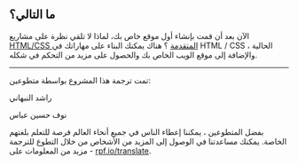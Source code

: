 ## ما التالي؟

الآن بعد أن قمت بإنشاء أول موقع خاص بك، لماذا لا تلقي نظرة على مشاريع [HTML/CSS المتقدمة](https://projects.raspberrypi.org/ar-SA/projects/cd-intermediate-html-css-sushi/) ؟ هناك يمكنك البناء على مهاراتك في HTML / CSS الحالية ، والإضافة إلى موقع الويب الخاص بك والحصول على مزيد من التحكم في شكله.


***
تمت ترجمة هذا المشروع بواسطة متطوعين:

راشد النبهاني

نوف حسين عباس

بفضل المتطوعين ، يمكننا إعطاء الناس في جميع أنحاء العالم فرصة للتعلم بلغتهم الخاصة. يمكنك مساعدتنا في الوصول إلى المزيد من الأشخاص من خلال التطوع للترجمة - مزيد من المعلومات على [rpf.io/translate](https://rpf.io/translate).